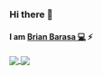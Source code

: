 ### Hi there 👋
#### I am [Brian Barasa 💻](https://briannbig.github.io/) :zap:

<!--
**Brian-big/Brian-big** is a ✨ _special_ ✨ repository because its `README.md` (this file) appears on your GitHub profile.

Here are some ideas to get you started:  -->

<!-- - 🔭 I’m currently working on ...-->
<!-- - 🌱 I am learning flutter. -->
<!-- - 👯 I’m looking to collaborate on open source projects. -->
<!-- - 🤔 I’m looking for help with ... -->
<!-- - 💬 Ask me about Android, Spring boot and Golang -->
<!-- - 📫 How to reach me: ... -->
<!-- - 😄 Pronouns: ... -->
<!-- - ⚡ Fun fact: ... -->



<a href="https://github.com/briannbig">
  <img align="center" src="https://github-readme-stats.vercel.app/api?username=briannbig&show_icons=true&include_all_commits=true&count_private=true&title_color=7A7ADB&icon_color=2234AE&text_color=D3D3D3&bg_color=0,000000,130F40&hide_border=true" />
</a>
<a href="https://github.com/briannbig">
  <img align="center" src="https://github-readme-stats.vercel.app/api/top-langs/?username=briannbig&show_icons=true&layout=compact&text_color=daf7dc&bg_color=0,000000,130F40&hide_border=true&hide=less,javascript,css,scss,html,cmake,c++" />
</a>
